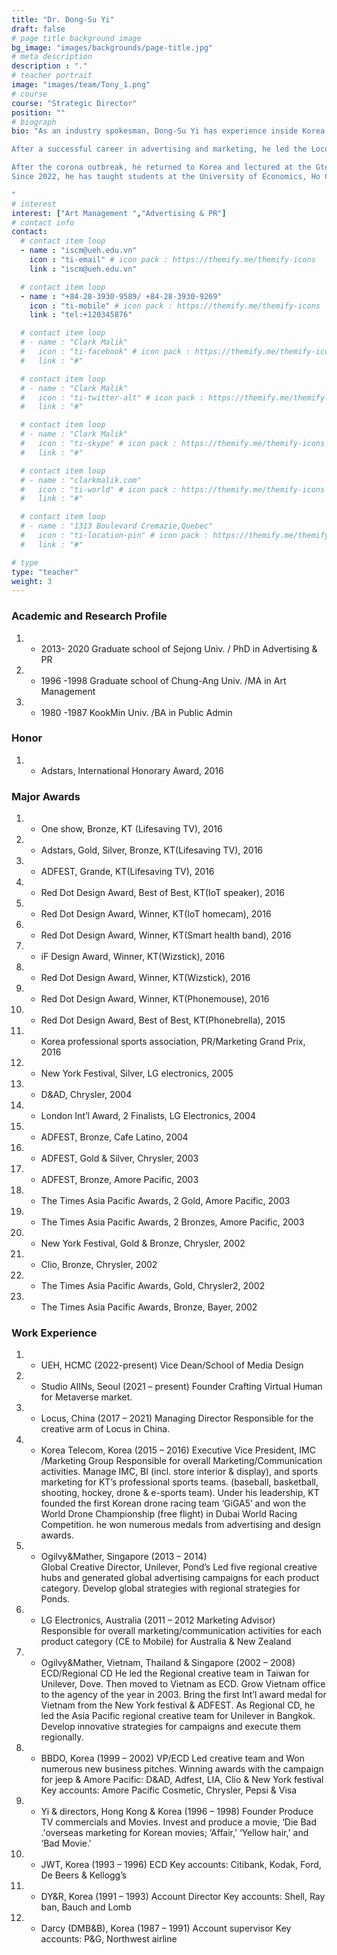 ```yaml
---
title: "Dr. Dong-Su Yi"
draft: false
# page title background image
bg_image: "images/backgrounds/page-title.jpg"
# meta description
description : "."
# teacher portrait
image: "images/team/Tony_1.png"
# course
course: "Strategic Director"
position: ""
# biograph
bio: "As an industry spokesman, Dong-Su Yi has experience inside Korea and the global market. His illustrious, award-winning career comes with 30 years of effort in advertising and marketing. He was appointed EVP of Korea Telecom in 2015, where he enriched marketing activities. His design instinct brought KT numerous awards, including Red Dot Design Awards and the iF Design Award. He started working in advertising at JWT as ECD in Seoul before moving to BBDO as VP and ECD. Afterward, he joined Ogilvy&Mather as ECD, regional CD of Vietnam(HCMC), and the Bangkok office. In 2013, as Global Creative Director of Ogilvy&Mather based in Singapore, he oversaw and drove the creative work on Ponds of Unilever. He has won numerous international awards, such as Cannes, Clio, D&AD, and Adfest. The Gunn Report, in 2003, recognized his ‘Jeep’ print campaign as the most awarded print work in AP Region. 

After a successful career in advertising and marketing, he led the Locus China branch, one of Korea's leading CG and VFX companies, to broaden his eyes in the special effects industry of films, games, and commercials. 

After the corona outbreak, he returned to Korea and lectured at the Gtec (Gyeonggi University of Science and Technology) Game Contents department.
Since 2022, he has taught students at the University of Economics, Ho Chi Minh City (UEH) in Ho Chi Minh City as Vice Dean of the School of Media Design.

"
# interest
interest: ["Art Management ","Advertising & PR"]
# contact info
contact:
  # contact item loop
  - name : "iscm@ueh.edu.vn"
    icon : "ti-email" # icon pack : https://themify.me/themify-icons
    link : "iscm@ueh.edu.vn"

  # contact item loop
  - name : "+84-28-3930-9589/ +84-28-3930-9269"
    icon : "ti-mobile" # icon pack : https://themify.me/themify-icons
    link : "tel:+120345876"

  # contact item loop
  # - name : "Clark Malik"
  #   icon : "ti-facebook" # icon pack : https://themify.me/themify-icons
  #   link : "#"

  # contact item loop
  # - name : "Clark Malik"
  #   icon : "ti-twitter-alt" # icon pack : https://themify.me/themify-icons
  #   link : "#"

  # contact item loop
  # - name : "Clark Malik"
  #   icon : "ti-skype" # icon pack : https://themify.me/themify-icons
  #   link : "#"

  # contact item loop
  # - name : "clarkmalik.com"
  #   icon : "ti-world" # icon pack : https://themify.me/themify-icons
  #   link : "#"

  # contact item loop
  # - name : "1313 Boulevard Cremazie,Quebec"
  #   icon : "ti-location-pin" # icon pack : https://themify.me/themify-icons
  #   link : "#"

# type
type: "teacher"
weight: 3
---
```




### Academic and Research Profile
1. * 2013- 2020  Graduate school of Sejong Univ. / PhD in Advertising & PR
1. * 1996 -1998  Graduate school of Chung-Ang Univ. /MA in Art Management
1. * 1980 -1987  KookMin Univ. /BA in Public Admin

### Honor
1. * Adstars, International Honorary Award, 2016

### Major Awards
1. * One show, Bronze, KT (Lifesaving TV), 2016
1. * Adstars, Gold, Silver, Bronze, KT(Lifesaving TV), 2016
1. * ADFEST, Grande, KT(Lifesaving TV), 2016
1. * Red Dot Design Award, Best of Best, KT(IoT speaker), 2016
1. * Red Dot Design Award, Winner, KT(IoT homecam), 2016
1. * Red Dot Design Award, Winner, KT(Smart health band), 2016
1. * iF Design Award, Winner, KT(Wizstick), 2016
1. * Red Dot Design Award, Winner, KT(Wizstick), 2016
1. * Red Dot Design Award, Winner, KT(Phonemouse), 2016
1. * Red Dot Design Award, Best of Best, KT(Phonebrella), 2015
1. * Korea professional sports association, PR/Marketing Grand Prix, 2016
1. * New York Festival, Silver, LG electronics, 2005
1. * D&AD, Chrysler, 2004
1. * London Int’l Award, 2 Finalists, LG Electronics, 2004
1. * ADFEST, Bronze, Cafe Latino, 2004
1. * ADFEST, Gold & Silver, Chrysler, 2003
1. * ADFEST, Bronze, Amore Pacific, 2003
1. * The Times Asia Pacific Awards, 2 Gold, Amore Pacific, 2003
1. * The Times Asia Pacific Awards, 2 Bronzes, Amore Pacific, 2003
1. * New York Festival, Gold & Bronze, Chrysler, 2002
1. * Clio, Bronze, Chrysler, 2002
1. * The Times Asia Pacific Awards, Gold, Chrysler2, 2002
1. * The Times Asia Pacific Awards, Bronze, Bayer, 2002

### Work Experience
1. * UEH, HCMC (2022-present)
Vice Dean/School of Media Design

1. * Studio AIINs, Seoul (2021 – present)
Founder 
Crafting Virtual Human for Metaverse market. 

1. * Locus, China (2017 – 2021)
Managing Director
Responsible for the creative arm of Locus in China. 

1. * Korea Telecom, Korea (2015 – 2016)
Executive Vice President, IMC /Marketing Group
Responsible for overall Marketing/Communication activities. Manage IMC, BI (incl. store interior & display), and sports marketing for KT’s professional sports teams. (baseball, basketball, shooting, hockey, drone & e-sports team). Under his leadership, KT founded the first Korean drone racing team ‘GiGA5’ and won the World Drone Championship (free flight) in Dubai World Racing Competition. he won numerous medals from advertising and design awards.

1. * Ogilvy&Mather, Singapore (2013 – 2014)   
Global Creative Director, Unilever, Pond’s
Led five regional creative hubs and generated global advertising campaigns for each product category. Develop global strategies with regional strategies for Ponds.

1. * LG Electronics, Australia (2011 – 2012 Marketing Advisor)
Responsible for overall marketing/communication activities for each product category (CE to Mobile) for Australia & New Zealand 

1. * Ogilvy&Mather, Vietnam, Thailand & Singapore (2002 – 2008)
ECD/Regional CD
He led the Regional creative team in Taiwan for Unilever, Dove. Then moved to Vietnam as ECD. 
Grow Vietnam office to the agency of the year in 2003. Bring the first Int’l award medal for Vietnam from the New York festival & ADFEST. 
As Regional CD, he led the Asia Pacific regional creative team for Unilever in Bangkok. Develop innovative strategies for campaigns and execute them regionally. 

1. * BBDO, Korea (1999 – 2002)
VP/ECD
Led creative team and Won numerous new business pitches. 
Winning awards with the campaign for jeep & Amore Pacific: D&AD, Adfest, LIA, Clio & New York festival
Key accounts: Amore Pacific Cosmetic, Chrysler, Pepsi & Visa

1. * Yi & directors, Hong Kong & Korea (1996 – 1998)
Founder
Produce TV commercials and Movies. Invest and produce a movie, ‘Die Bad .'overseas marketing for Korean movies; ‘Affair,' ‘Yellow hair,' and ‘Bad Movie.' 

1. * JWT, Korea (1993 – 1996)
ECD
Key accounts: Citibank, Kodak, Ford, De Beers & Kellogg’s

1. * DY&R, Korea (1991 – 1993)
Account Director
Key accounts: Shell, Ray ban, Bauch and Lomb

1. * Darcy (DMB&B), Korea (1987 – 1991)
Account supervisor
Key accounts: P&G, Northwest airline
